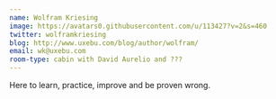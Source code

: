 ```yaml
---
name: Wolfram Kriesing
image: https://avatars0.githubusercontent.com/u/113427?v=2&s=460
twitter: wolframkriesing
blog: http://www.uxebu.com/blog/author/wolfram/
email: wk@uxebu.com
room-type: cabin with David Aurelio and ???
---
```


Here to learn, practice, improve and be proven wrong.
